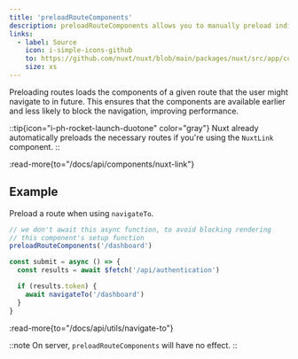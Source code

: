 ```yaml
---
title: 'preloadRouteComponents'
description: preloadRouteComponents allows you to manually preload individual pages in your Nuxt app.
links:
  - label: Source
    icon: i-simple-icons-github
    to: https://github.com/nuxt/nuxt/blob/main/packages/nuxt/src/app/composables/preload.ts
    size: xs
---
```


Preloading routes loads the components of a given route that the user might navigate to in future. This ensures that the components are available earlier and less likely to block the navigation, improving performance.

::tip{icon="i-ph-rocket-launch-duotone" color="gray"}
Nuxt already automatically preloads the necessary routes if you're using the `NuxtLink` component.
::

:read-more{to="/docs/api/components/nuxt-link"}

## Example

Preload a route when using `navigateTo`.

```ts
// we don't await this async function, to avoid blocking rendering
// this component's setup function
preloadRouteComponents('/dashboard')

const submit = async () => {
  const results = await $fetch('/api/authentication')

  if (results.token) {
    await navigateTo('/dashboard')
  }
}
```

:read-more{to="/docs/api/utils/navigate-to"}

::note
On server, `preloadRouteComponents` will have no effect.
::
